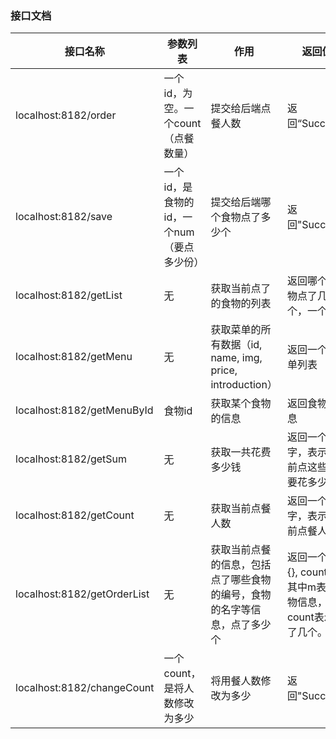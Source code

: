 ### 接口文档



| 接口名称                    | 参数列表                                  | 作用                                                         | 返回值                                                       |
| --------------------------- | ----------------------------------------- | ------------------------------------------------------------ | ------------------------------------------------------------ |
| localhost:8182/order        | 一个id，为空。一个count（点餐数量）       | 提交给后端点餐人数                                           | 返回“Success”                                                |
| localhost:8182/save         | 一个id，是食物的id，一个num（要点多少份） | 提交给后端哪个食物点了多少个                                 | 返回"Success"                                                |
| localhost:8182/getList      | 无                                        | 获取当前点了的食物的列表                                     | 返回哪个食物点了几个，一个list                               |
| localhost:8182/getMenu      | 无                                        | 获取菜单的所有数据（id, name, img, price, introduction）     | 返回一个菜单列表                                             |
| localhost:8182/getMenuById  | 食物id                                    | 获取某个食物的信息                                           | 返回食物信息                                                 |
| localhost:8182/getSum       | 无                                        | 获取一共花费多少钱                                           | 返回一个数字，表示当前点这些需要花多少钱                     |
| localhost:8182/getCount     | 无                                        | 获取当前点餐人数                                             | 返回一个数字，表示当前点餐人数                               |
| localhost:8182/getOrderList | 无                                        | 获取当前点餐的信息，包括点了哪些食物的编号，食物的名字等信息，点了多少个 | 返回一个{m:{}, count:}，其中m表示食物信息，count表示点了几个。 |
| localhost:8182/changeCount   | 一个count，是将人数修改为多少             | 将用餐人数修改为多少                                         | 返回"Success"                                                |
